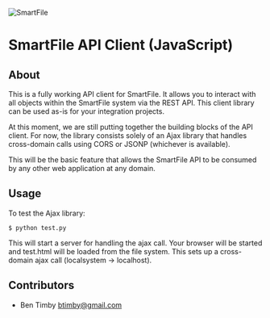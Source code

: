 ![SmartFile](http://www.smartfile.com/images/logo.jpg)

SmartFile API Client (JavaScript)
====

About
-----
This is a fully working API client for SmartFile. It allows you to interact with all objects within the SmartFile system via the REST API. This client library can be used as-is for your integration projects.

At this moment, we are still putting together the building blocks of the API client. For now, the library consists solely of an Ajax library that handles cross-domain calls using CORS or JSONP (whichever is available).

This will be the basic feature that allows the SmartFile API to be consumed by any other web application at any domain.

Usage
-----

To test the Ajax library:

    $ python test.py

This will start a server for handling the ajax call. Your browser will be started and test.html will be loaded from the file system. This sets up a cross-domain ajax call (localsystem -> localhost).

Contributors
----
 * Ben Timby <btimby@gmail.com>
